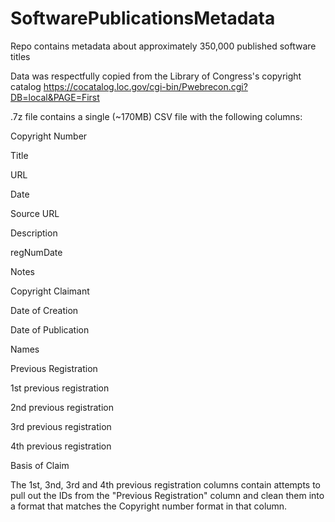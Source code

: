 # SoftwarePublicationsMetadata
Repo contains metadata about approximately 350,000 published software titles

Data was respectfully copied from the Library of Congress's copyright catalog https://cocatalog.loc.gov/cgi-bin/Pwebrecon.cgi?DB=local&PAGE=First

.7z file contains a single (~170MB) CSV file with the following columns:

Copyright Number

Title

URL

Date

Source URL

Description

regNumDate

Notes

Copyright Claimant

Date of Creation

Date of Publication

Names

Previous Registration

1st previous registration

2nd previous registration

3rd previous registration

4th previous registration

Basis of Claim





The 1st, 3nd, 3rd and 4th previous registration columns contain attempts to pull out the IDs from the "Previous Registration" column and clean them into a format that matches the Copyright number format in that column. 

